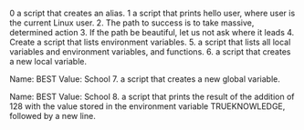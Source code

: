 0 a script that creates an alias.
1 a script that prints hello user, where user is the current Linux user.
2. The path to success is to take massive, determined action
3. If the path be beautiful, let us not ask where it leads
4. Create a script that lists environment variables.
5.  a script that lists all local variables and environment variables, and functions.
6. a script that creates a new local variable.

Name: BEST
Value: School
7.  a script that creates a new global variable.

Name: BEST
Value: School
8. a script that prints the result of the addition of 128 with the value stored in the environment variable TRUEKNOWLEDGE, followed by a new line.
